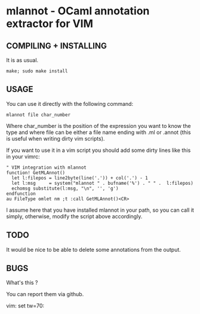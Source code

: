 # mlannot - OCaml annotation extractor for VIM #

COMPILING + INSTALLING
----------------------
It is as usual.

    make; sudo make install

USAGE
-----
You can use it directly with the following command:

    mlannot file char_number

Where char\_number is the position of the expression you want to know
the type and where file can be either a file name ending with .ml or
.annot (this is useful when writing dirty vim scripts).

If you want to use it in a vim script you should add some dirty lines
like this in your vimrc:

    " VIM integration with mlannot
    function! GetMLAnnot()
      let l:filepos = line2byte(line('.')) + col('.') - 1
      let l:msg     = system("mlannot " . bufname('%') . " " .  l:filepos)
      echomsg substitute(l:msg, "\n", '', 'g')
    endfunction
    au FileType omlet nm ;t :call GetMLAnnot()<CR>

I assume here that you have installed mlannot in your path, so you
can call it simply, otherwise, modify the script above accordingly.

TODO
----
It would be nice to be able to delete some annotations from the
output.

BUGS
----
What's this ?

You can report them via github.

vim: set tw=70:

